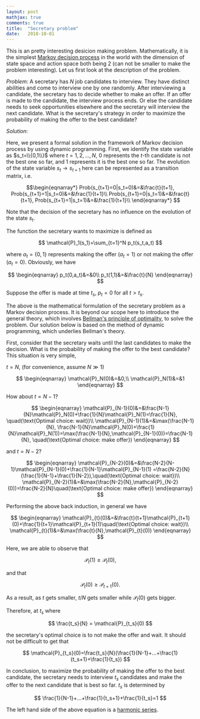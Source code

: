```yaml
---
layout: post
mathjax: true
comments: true
title:  "Secretary problem"
date:   2018-10-01
---
```


This is an pretty interesting desicion making problem. Mathematically, it is the simplest 
[Markov decision process](https://en.wikipedia.org/wiki/Markov_decision_process) in the world with the dimension of state space 
and action space both being 2 (can not be smaller to make the problem interesting). Let us first look at the description of the
problem.

*Problem*: A secretary has $N$ job candidates to interview. They have distinct abilities and come to interview one by one randomly.
After interviewing a candidate, the secretary has to decide whether to make an offer. If an offer is made to 
the candidate, the interview process ends. Or else the candidate needs to seek opportunities elsewhere
and the secretary will interview the next candidate. What is the secretary's strategy in order to maximize the probability
of making the offer to the best candidate?

*Solution*:

Here, we present a formal solution in the framework of Markov decision process by using dynamic programming.
First, we identify the state variable as $s_t=\\{0,1\\}$ where $t=1,2,...,N$, 0 represents the $t$-th candidate is not the best one
so far, and 1 represents it is the best one so far. The evolution of the state variable $s_{t}\rightarrow s_{t+1}$ here can be 
represented as a transition matrix, i.e.

$$\begin{eqnarray*}
Prob(s_{t+1}=0|s_t=0)&=&\frac{t}{t+1}, Prob(s_{t+1}=1|s_t=0)&=&\frac{1}{t+1}\\
Prob(s_{t+1}=0|s_t=1)&=&\frac{t}{t+1}, Prob(s_{t+1}=1|s_t=1)&=&\frac{1}{t+1}\\
\end{eqnarray*}
$$

Note that the decision of the secretary has no influence on the evolution of the state $s_t$. 

The function the secretary wants to maximize is defined as 

$$
\mathcal{P}_1(s_1)=\sum_{t=1}^N p_t(s_t,a_t)
$$

where $a_t=\{0,1\}$ represents making the offer ($a_t=1$) or not making the offer ($a_t=0$). Obviously, we have

$$
\begin{eqnarray}
p_t(0,a_t)&=&0\\
p_t(1,1)&=&\frac{t}{N}
\end{eqnarray}
$$

Suppose the offer is made at time $t_s$, $p_{t}=0$ for all $t>t_s$.

The above is the mathematical formulation of the secretary problem as a Markov decision process. It is beyond our scope here to introduce the general theory, which involves [Bellman's principle of optimality](https://en.wikipedia.org/wiki/Bellman_equation#Bellman's_Principle_of_Optimality), to solve the problem. Our solution 
below is based on the method of dynamic programming, which underlies Bellman's theory.

First, consider that the secretary waits until the last candidates to make the decision. What is the probability of making the
offer to the best candidate? This situation is very simple,

$t=N$, (for convenience, assume $N\gg1$)

$$
\begin{eqnarray}
\mathcal{P}_N(0)&=&0,\\
\mathcal{P}_N(1)&=&1
\end{eqnarray}
$$

How about $t=N-1$? 

$$
\begin{eqnarray}
\mathcal{P}_{N-1}(0)&=&\frac{N-1}{N}\mathcal{P}_N(0)+\frac{1}{N}\mathcal{P}_N(1)=\frac{1}{N}, \quad(\text{Optimal choice: wait})\\
\mathcal{P}_{N-1}(1)&=&\max(\frac{N-1}{N}, \frac{N-1}{N}\mathcal{P}_N(0)+\frac{1}{N}\mathcal{P}_N(1))=\max(\frac{N-1}{N},\mathcal{P}_{N-1}(0))=\frac{N-1}{N}, \quad(\text{Optimal choice: make offer})
\end{eqnarray}
$$

and $t=N-2$?

$$
\begin{eqnarray}
\mathcal{P}_{N-2}(0)&=&\frac{N-2}{N-1}\mathcal{P}_{N-1}(0)+\frac{1}{N-1}\mathcal{P}_{N-1}(1)
=\frac{N-2}{N}(\frac{1}{N-1}+\frac{1}{N-2}),\quad(\text{Optimal choice: wait})\\
\mathcal{P}_{N-2}(1)&=&\max(\frac{N-2}{N},\mathcal{P}_{N-2}(0))=\frac{N-2}{N}\quad(\text{Optimal choice: make offer})
\end{eqnarray}
$$

Performing the above back induction, in general we have

$$
\begin{eqnarray}
\mathcal{P}_{t}(0)&=&\frac{t}{t+1}\mathcal{P}_{t+1}(0)+\frac{1}{t+1}\mathcal{P}_{t+1}(1)\quad(\text{Optimal choice: wait})\\
\mathcal{P}_{t}(1)&=&\max(\frac{t}{N},\mathcal{P}_{t}(0)) 
\end{eqnarray}
$$

Here, we are able to observe that 

$$
\mathcal{P}_{t}(1)\ge\mathcal{P}_{t}(0), 
$$

and that 

$$
\mathcal{P}_{t}(0)\ge\mathcal{P}_{t+1}(0).
$$


As a result, as $t$ gets smaller, $t/N$ gets smaller while $\mathcal{P}_{t}(0)$ gets bigger. 

Therefore, at $t_s$ where

$$
\frac{t_s}{N} = \mathcal{P}_{t_s}(0)
$$

the secretary's optimal choice is to not make the offer and wait. It should not be difficult to get that 

$$
\mathcal{P}_{t_s}(0)=\frac{t_s}{N}(\frac{1}{N-1}+...+\frac{1}{t_s+1}+\frac{1}{t_s})
$$

In conclusion, to maximize the probability of making the offer to the best candidate, the secretary needs to interview $t_s$ candidates
and make the offer to the next candidate that is best so far. $t_s$ is determined by

$$
\frac{1}{N-1}+...+\frac{1}{t_s+1}+\frac{1}{t_s}=1
$$

The left hand side of the above equation is a [harmonic series](https://en.wikipedia.org/wiki/Harmonic_series_(mathematics)). 
